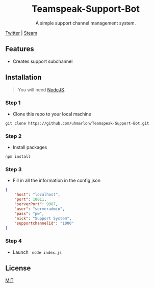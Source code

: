<div align="center">

# Teamspeak-Support-Bot

A simple support channel management system.

</div>

[Twitter](https://twitter.com/1UhMarlon) |
[Steam](https://steamcommunity.com/profiles/76561198162177248)

## Features

- Creates support subchannel

## Installation

> You will need <a href="https://nodejs.org/en/">NodeJS</a>.
### Step 1
- Clone this repo to your local machine
```
git clone https://github.com/uhmarlon/Teamspeak-Support-Bot.git
```
### Step 2
- Install packages
```
npm install
```
### Step 3
- Fill in all the information in the config.json
```json
{
    "host": "localhost",
    "port": 10011,
    "serverPort": 9987,
    "user": "serveradmin",
    "pass": "pw",
    "nick": "Support System",
    "supportchannelid": "1000"
}
```
### Step 4
- Launch ``` node index.js```

## License

[MIT](https://github.com/uhmarlon/FiveM-Teamspeak-Banner/blob/master/LICENSE)
